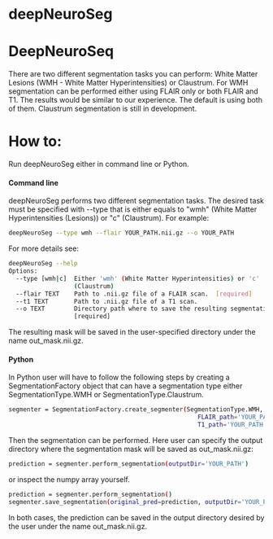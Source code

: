 # deepNeuroSeg
# DeepNeuroSeq
There are two different segmentation tasks you can perform: White Matter Lesions (WMH - White Matter Hyperintensities) or Claustrum. For WMH segmentation can be performed either using FLAIR only or both FLAIR and T1. The results would be similar to our experience. The default is using both of them.
Claustrum segmentation is still in development.
# How to:
Run deepNeuroSeg either in command line or Python.
#### Command line
deepNeuroSeg performs two different segmentation tasks. The desired task must be specified with --type that is either equals to "wmh" (White Matter Hyperintensities (Lesions)) or "c" (Claustrum). For example:
```sh
deepNeuroSeg --type wmh --flair YOUR_PATH.nii.gz --o YOUR_PATH
```
For more details see:
```sh
deepNeuroSeg --help
Options:
  --type [wmh|c]  Either 'wmh' (White Matter Hyperintensities) or 'c'
                  (Claustrum)
  --flair TEXT    Path to .nii.gz file of a FLAIR scan.  [required]
  --t1 TEXT       Path to .nii.gz file of a T1 scan.
  --o TEXT        Directory path where to save the resulting segmentation.
                  [required]
```
The resulting mask will be saved in the user-specified directory under the name out_mask.nii.gz.
#### Python
In Python user will have to follow the following steps by creating a SegmentationFactory object that can have a segmentation type either SegmentationType.WMH or SegmentationType.Claustrum.
```sh
segmenter = SegmentationFactory.create_segmenter(SegmentationType.WMH, 
                                                    FLAIR_path='YOUR_PATH',
                                                    T1_path='YOUR_PATH')
```
Then the segmentation can be performed. Here user can specify the output directory where the segmentation mask will be saved as out_mask.nii.gz:
```sh
prediction = segmenter.perform_segmentation(outputDir='YOUR_PATH')
```
or inspect the numpy array yourself.
```sh
prediction = segmenter.perform_segmentation()
segmenter.save_segmentation(original_pred=prediction, outputDir='YOUR_PATH')
```
In both cases, the prediction can be saved in the output directory desired by the user under the name out_mask.nii.gz.